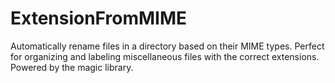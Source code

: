 # ExtensionFromMIME
Automatically rename files in a directory based on their MIME types. Perfect for organizing and labeling miscellaneous files with the correct extensions. Powered by the magic library.
